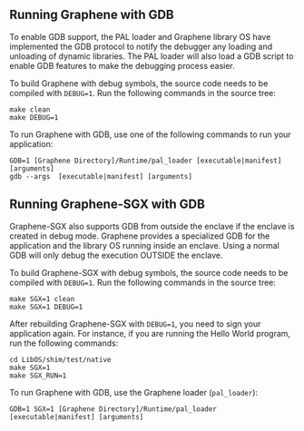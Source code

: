 ## Running Graphene with GDB

To enable GDB support, the PAL loader and Graphene library OS have implemented the GDB protocol to
notify the debugger any loading and unloading of dynamic libraries. The PAL loader will also load
a GDB script to enable GDB features to make the debugging process easier.

To build Graphene with debug symbols, the source code needs to be compiled with `DEBUG=1`. Run the
following commands in the source tree:

    make clean
    make DEBUG=1

To run Graphene with GDB, use one of the following commands to run your application:

    GDB=1 [Graphene Directory]/Runtime/pal_loader [executable|manifest] [arguments]
    gdb --args  [executable|manifest] [arguments]



## Running Graphene-SGX with GDB

Graphene-SGX also supports GDB from outside the enclave if the enclave is created in debug mode.
Graphene provides a specialized GDB for the application and the library OS running inside an
enclave. Using a normal GDB will only debug the execution OUTSIDE the enclave.

To build Graphene-SGX with debug symbols, the source code needs to be compiled with `DEBUG=1`. Run
the following commands in the source tree:

    make SGX=1 clean
    make SGX=1 DEBUG=1

After rebuilding Graphene-SGX with `DEBUG=1`, you need to sign your application again.
For instance, if you are running the Hello World program, run the following commands:

    cd LibOS/shim/test/native
    make SGX=1
    make SGX_RUN=1

To run Graphene with GDB, use the Graphene loader (`pal_loader`):

    GDB=1 SGX=1 [Graphene Directory]/Runtime/pal_loader [executable|manifest] [arguments]
